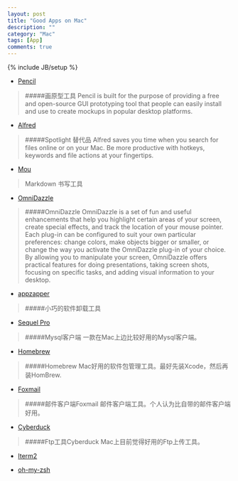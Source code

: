 ```yaml
---
layout: post
title: "Good Apps on Mac"
description: ""
category: "Mac"
tags: [App]
comments: true
---
```

{% include JB/setup %}

* [Pencil](http://pencil.evolus.vn/Downloads.html)
> #####画原型工具
> Pencil is built for the purpose of providing a free and open-source GUI prototyping tool that people can easily install and use to create mockups in popular desktop platforms.

* [Alfred](http://www.alfredapp.com)
> #####Spotlight 替代品
>Alfred saves you time when you search for files online or on your Mac. Be more productive with hotkeys, keywords and file actions at your fingertips.

* [Mou](http://mouapp.com/)
> Markdown 书写工具

* [OmniDazzle](http://www.omnigroup.com/products/omnidazzle/)
> #####OmniDazzle
> OmniDazzle is a set of fun and useful enhancements that help you highlight certain areas of your screen, create special effects, and track the location of your mouse pointer. Each plug-in can be configured to suit your own particular preferences: change colors, make objects bigger or smaller, or change the way you activate the OmniDazzle plug-in of your choice. By allowing you to manipulate your screen, OmniDazzle offers practical features for doing presentations, taking screen shots, focusing on specific tasks, and adding visual information to your desktop.

* [appzapper](http://www.appzapper.com/)
> #####小巧的软件卸载工具

* [Sequel Pro](http://www.sequelpro.com/)
> #####Mysql客户端
> 一款在Mac上边比较好用的Mysql客户端。

* [Homebrew](http://mxcl.github.io/homebrew/index_zh-cn.html)
> #####Homebrew
> Mac好用的软件包管理工具。最好先装Xcode，然后再装HomBrew.

* [Foxmail](http://foxmail.com.cn/)
> #####邮件客户端Foxmail
> 邮件客户端工具。个人认为比自带的邮件客户端好用。

* [Cyberduck](http://cyberduck.ch/)
> #####Ftp工具Cyberduck
> Mac上目前觉得好用的Ftp上传工具。

* [Iterm2](http://www.iterm2.com/#/section/home)

* [oh-my-zsh](https://github.com/robbyrussell/oh-my-zsh)









